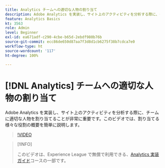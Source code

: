 ```yaml
---
title: Analytics チームへの適切な人物の割り当て
description: Adobe Analytics を実装し、サイト上のアクティビティを分析する際に、チームに適切な人物を割り当てることが非常に重要です。このビデオでは、割り当てる様々な役割の概要を簡単に説明します。
feature: Analytics Basics
kt: 3563
role: Admin
level: Beginner
exl-id: ea671adf-c290-4cbe-b65d-2ebdf980b76b
source-git-commit: ecc86de650d87aa7f3d8d1cb6275f38b7cdca7e0
workflow-type: ht
source-wordcount: '117'
ht-degree: 100%

---
```


# [!DNL Analytics] チームへの適切な人物の割り当て

Adobe Analytics を実装し、サイト上のアクティビティを分析する際に、チームに適切な人物を割り当てることが非常に重要です。このビデオでは、割り当てる様々な役割の概要を簡単に説明します。

>[!VIDEO](https://video.tv.adobe.com/v/28756/?quality=12&learn=on)

>[!INFO]
>
> このビデオは、Experience League で無償で利用できる、[Analytics 実装ガイド](https://experienceleague.adobe.com/?recommended=Analytics-D-1-2019.1)コースの一部です。